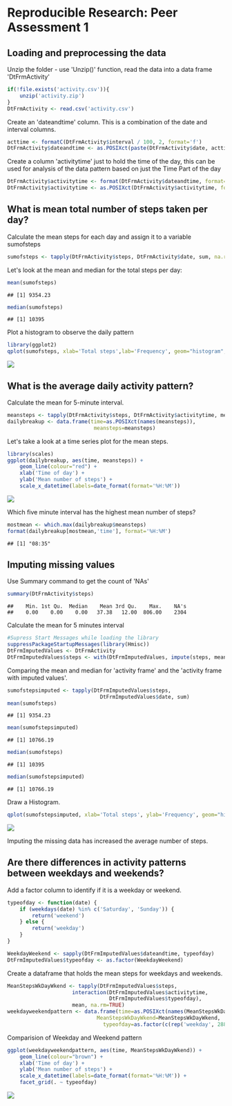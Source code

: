 # Reproducible Research: Peer Assessment 1

## Loading and preprocessing the data

Unzip the folder - use 'Unzip()' function, read the data into a data frame 'DtFrmActivity'

```r
if(!file.exists('activity.csv')){
    unzip('activity.zip')
}
DtFrmActivity <- read.csv('activity.csv')
```

Create an 'dateandtime' column. This is a combination of the date and interval columns.

```r
acttime <- formatC(DtFrmActivity$interval / 100, 2, format='f')
DtFrmActivity$dateandtime <- as.POSIXct(paste(DtFrmActivity$date, acttime),format='%Y-%m-%d %H.%M',tz='GMT')
```

Create a column 'activitytime' just to hold the time of the day, this can be used for analysis of the  data pattern based on just the Time Part of the day

```r
DtFrmActivity$activitytime <- format(DtFrmActivity$dateandtime, format='%H:%M:%S')
DtFrmActivity$activitytime <- as.POSIXct(DtFrmActivity$activitytime, format='%H:%M:%S')
```

## What is mean total number of steps taken per day?

Calculate the mean steps for each day and assign it to a variable sumofsteps

```r
sumofsteps <- tapply(DtFrmActivity$steps, DtFrmActivity$date, sum, na.rm=TRUE)
```

Let's look at the mean and median for the total steps per day:

```r
mean(sumofsteps)
```

```
## [1] 9354.23
```

```r
median(sumofsteps)
```

```
## [1] 10395
```

Plot a histogram to observe the daily pattern


```r
library(ggplot2)
qplot(sumofsteps, xlab='Total steps',lab='Frequency', geom="histogram", fill=I("orange"),col=I("black"))
```

![](PA1_template_files/figure-html/histogram-1.png) 



## What is the average daily activity pattern?

Calculate the mean for 5-minute interval.

```r
meansteps <- tapply(DtFrmActivity$steps, DtFrmActivity$activitytime, mean, na.rm=TRUE)
dailybreakup <- data.frame(time=as.POSIXct(names(meansteps)),
                            meansteps=meansteps)
```

Let's take a look at a time series plot for the mean steps.

```r
library(scales)
ggplot(dailybreakup, aes(time, meansteps)) + 
    geom_line(colour="red") +
    xlab('Time of day') +
    ylab('Mean number of steps') +
    scale_x_datetime(labels=date_format(format='%H:%M'))
```

![](PA1_template_files/figure-html/timeseriesplot-1.png) 

Which five minute interval has the highest mean number of steps?

```r
mostmean <- which.max(dailybreakup$meansteps)
format(dailybreakup[mostmean,'time'], format='%H:%M')
```

```
## [1] "08:35"
```


## Imputing missing values
Use Summary command to get the count of 'NAs'

```r
summary(DtFrmActivity$steps)
```

```
##    Min. 1st Qu.  Median    Mean 3rd Qu.    Max.    NA's 
##    0.00    0.00    0.00   37.38   12.00  806.00    2304
```

Calculate the mean for 5 minutes interval

```r
#Supress Start Messages while loading the library
suppressPackageStartupMessages(library(Hmisc))
DtFrmImputedValues <- DtFrmActivity
DtFrmImputedValues$steps <- with(DtFrmImputedValues, impute(steps, mean))
```

Comparing the mean and median for 'activity frame' and  the 'activity frame with imputed values'.

```r
sumofstepsimputed <- tapply(DtFrmImputedValues$steps, 
                              DtFrmImputedValues$date, sum)
mean(sumofsteps)
```

```
## [1] 9354.23
```

```r
mean(sumofstepsimputed)
```

```
## [1] 10766.19
```

```r
median(sumofsteps)
```

```
## [1] 10395
```

```r
median(sumofstepsimputed)
```

```
## [1] 10766.19
```

Draw a Histogram.

```r
qplot(sumofstepsimputed, xlab='Total steps', ylab='Frequency', geom="histogram", fill=I("green"),col=I("blue"))
```

![](PA1_template_files/figure-html/histogram_imputed-1.png) 

Imputing the missing data has increased the average number of steps. 

## Are there differences in activity patterns between weekdays and weekends?

Add a factor column to identify if it is a weekday or weekend.

```r
typeofday <- function(date) {
    if (weekdays(date) %in% c('Saturday', 'Sunday')) {
        return('weekend')
    } else {
        return('weekday')
    }
}

WeekdayWeekend <- sapply(DtFrmImputedValues$dateandtime, typeofday)
DtFrmImputedValues$typeofday <- as.factor(WeekdayWeekend)
```
Create a dataframe that holds the mean steps for weekdays and weekends.

```r
MeanStepsWkDayWkend <- tapply(DtFrmImputedValues$steps, 
                     interaction(DtFrmImputedValues$activitytime,
                                 DtFrmImputedValues$typeofday),
                     mean, na.rm=TRUE)
weekdayweekendpattern <- data.frame(time=as.POSIXct(names(MeanStepsWkDayWkend)),
                             MeanStepsWkDayWkend=MeanStepsWkDayWkend,
                               typeofday=as.factor(c(rep('weekday', 288),rep('weekend', 288))))
```


Comparision of Weekday and Weekend pattern

```r
ggplot(weekdayweekendpattern, aes(time, MeanStepsWkDayWkend)) + 
    geom_line(colour="brown") +
    xlab('Time of day') +
    ylab('Mean number of steps') +
    scale_x_datetime(labels=date_format(format='%H:%M')) +
    facet_grid(. ~ typeofday)
```

![](PA1_template_files/figure-html/timeseries_typeofday-1.png) 





